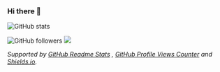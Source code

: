 ### Hi there 👋

<!--
**EvanLi/EvanLi** is a ✨ _special_ ✨ repository because its `README.md` (this file) appears on your GitHub profile.

Here are some ideas to get you started:

- 🔭 I’m currently working on ...
- 🌱 I’m currently learning ...
- 👯 I’m looking to collaborate on ...
- 🤔 I’m looking for help with ...
- 💬 Ask me about ...
- 📫 How to reach me: ...
- 😄 Pronouns: ...
- ⚡ Fun fact: ...
-->

![GitHub stats](https://github-readme-stats.vercel.app/api?username=Ashutosh-Mishra21&show_icons=true&theme=radical&hide=prs,issues,contribs)

![GitHub followers](https://img.shields.io/github/followers/Ashutosh-Mishra21?color=red) ![](https://komarev.com/ghpvc/?username=Ashutosh-Mishra21&color=blue&label=Profile+Views)

*Supported by [GitHub Readme Stats](https://github.com/anuraghazra/github-readme-stats) , [GitHub Profile Views Counter](https://github.com/antonkomarev/github-profile-views-counter) and [Shields.io](https://github.com/badges/shields).*
